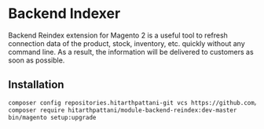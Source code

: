 # Backend Indexer

Backend Reindex extension for Magento 2 is a useful tool to refresh connection data of the product, stock, inventory, etc. quickly without any command line. As a result, the information will be delivered to customers as soon as possible.

## Installation

```bash
composer config repositories.hitarthpattani-git vcs https://github.com/hitarthpattani/module-backend-reindex.git
composer require hitarthpattani/module-backend-reindex:dev-master
bin/magento setup:upgrade
```
